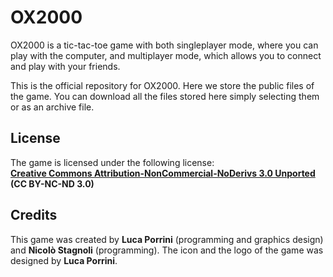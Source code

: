 # OX2000

OX2000 is a tic-tac-toe game with both singleplayer mode, where you can play with the computer, and multiplayer mode, which allows you to connect and play with your friends.

This is the official repository for OX2000. Here we store the public files of the game. You can download all the files stored here simply selecting them or as an archive file.

## License

The game is licensed under the following license:  
**[Creative Commons Attribution-NonCommercial-NoDerivs 3.0 Unported](http://creativecommons.org/licenses/by-nc-nd/3.0/) (CC BY-NC-ND 3.0)**  

## Credits

This game was created by **Luca Porrini** (programming and graphics design) and **Nicolò Stagnoli** (programming). The icon and the logo of the game was designed by **Luca Porrini**.
